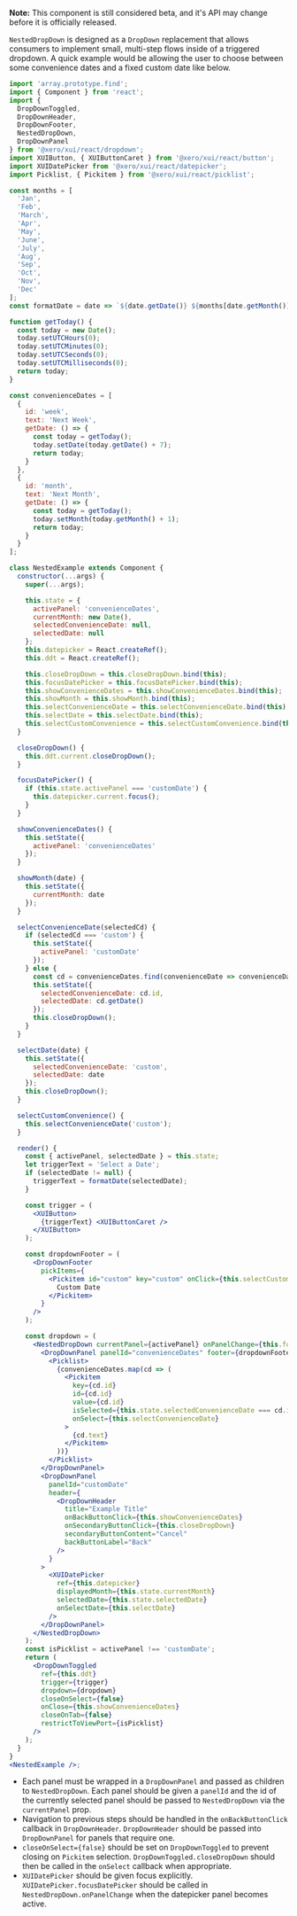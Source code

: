 **Note:** This component is still considered beta, and it's API may change before it is officially released.

`NestedDropDown` is designed as a `DropDown` replacement that allows consumers to implement small, multi-step flows inside of a triggered dropdown. A quick example would be allowing the user to choose between some convenience dates and a fixed custom date like below.

```jsx harmony
import 'array.prototype.find';
import { Component } from 'react';
import {
  DropDownToggled,
  DropDownHeader,
  DropDownFooter,
  NestedDropDown,
  DropDownPanel
} from '@xero/xui/react/dropdown';
import XUIButton, { XUIButtonCaret } from '@xero/xui/react/button';
import XUIDatePicker from '@xero/xui/react/datepicker';
import Picklist, { Pickitem } from '@xero/xui/react/picklist';

const months = [
  'Jan',
  'Feb',
  'March',
  'Apr',
  'May',
  'June',
  'July',
  'Aug',
  'Sep',
  'Oct',
  'Nov',
  'Dec'
];
const formatDate = date => `${date.getDate()} ${months[date.getMonth()]} ${date.getFullYear()}`;

function getToday() {
  const today = new Date();
  today.setUTCHours(0);
  today.setUTCMinutes(0);
  today.setUTCSeconds(0);
  today.setUTCMilliseconds(0);
  return today;
}

const convenienceDates = [
  {
    id: 'week',
    text: 'Next Week',
    getDate: () => {
      const today = getToday();
      today.setDate(today.getDate() + 7);
      return today;
    }
  },
  {
    id: 'month',
    text: 'Next Month',
    getDate: () => {
      const today = getToday();
      today.setMonth(today.getMonth() + 1);
      return today;
    }
  }
];

class NestedExample extends Component {
  constructor(...args) {
    super(...args);

    this.state = {
      activePanel: 'convenienceDates',
      currentMonth: new Date(),
      selectedConvenienceDate: null,
      selectedDate: null
    };
    this.datepicker = React.createRef();
    this.ddt = React.createRef();

    this.closeDropDown = this.closeDropDown.bind(this);
    this.focusDatePicker = this.focusDatePicker.bind(this);
    this.showConvenienceDates = this.showConvenienceDates.bind(this);
    this.showMonth = this.showMonth.bind(this);
    this.selectConvenienceDate = this.selectConvenienceDate.bind(this);
    this.selectDate = this.selectDate.bind(this);
    this.selectCustomConvenience = this.selectCustomConvenience.bind(this);
  }

  closeDropDown() {
    this.ddt.current.closeDropDown();
  }

  focusDatePicker() {
    if (this.state.activePanel === 'customDate') {
      this.datepicker.current.focus();
    }
  }

  showConvenienceDates() {
    this.setState({
      activePanel: 'convenienceDates'
    });
  }

  showMonth(date) {
    this.setState({
      currentMonth: date
    });
  }

  selectConvenienceDate(selectedCd) {
    if (selectedCd === 'custom') {
      this.setState({
        activePanel: 'customDate'
      });
    } else {
      const cd = convenienceDates.find(convenienceDate => convenienceDate.id === selectedCd);
      this.setState({
        selectedConvenienceDate: cd.id,
        selectedDate: cd.getDate()
      });
      this.closeDropDown();
    }
  }

  selectDate(date) {
    this.setState({
      selectedConvenienceDate: 'custom',
      selectedDate: date
    });
    this.closeDropDown();
  }

  selectCustomConvenience() {
    this.selectConvenienceDate('custom');
  }

  render() {
    const { activePanel, selectedDate } = this.state;
    let triggerText = 'Select a Date';
    if (selectedDate != null) {
      triggerText = formatDate(selectedDate);
    }

    const trigger = (
      <XUIButton>
        {triggerText} <XUIButtonCaret />
      </XUIButton>
    );

    const dropdownFooter = (
      <DropDownFooter
        pickItems={
          <Pickitem id="custom" key="custom" onClick={this.selectCustomConvenience}>
            Custom Date
          </Pickitem>
        }
      />
    );

    const dropdown = (
      <NestedDropDown currentPanel={activePanel} onPanelChange={this.focusDatePicker}>
        <DropDownPanel panelId="convenienceDates" footer={dropdownFooter}>
          <Picklist>
            {convenienceDates.map(cd => (
              <Pickitem
                key={cd.id}
                id={cd.id}
                value={cd.id}
                isSelected={this.state.selectedConvenienceDate === cd.id}
                onSelect={this.selectConvenienceDate}
              >
                {cd.text}
              </Pickitem>
            ))}
          </Picklist>
        </DropDownPanel>
        <DropDownPanel
          panelId="customDate"
          header={
            <DropDownHeader
              title="Example Title"
              onBackButtonClick={this.showConvenienceDates}
              onSecondaryButtonClick={this.closeDropDown}
              secondaryButtonContent="Cancel"
              backButtonLabel="Back"
            />
          }
        >
          <XUIDatePicker
            ref={this.datepicker}
            displayedMonth={this.state.currentMonth}
            selectedDate={this.state.selectedDate}
            onSelectDate={this.selectDate}
          />
        </DropDownPanel>
      </NestedDropDown>
    );
    const isPicklist = activePanel !== 'customDate';
    return (
      <DropDownToggled
        ref={this.ddt}
        trigger={trigger}
        dropdown={dropdown}
        closeOnSelect={false}
        onClose={this.showConvenienceDates}
        closeOnTab={false}
        restrictToViewPort={isPicklist}
      />
    );
  }
}
<NestedExample />;
```

- Each panel must be wrapped in a `DropDownPanel` and passed as children to `NestedDropDown`. Each panel should be given a `panelId` and the id of the currently selected panel should be passed to `NestedDropDown` via the `currentPanel` prop.
- Navigation to previous steps should be handled in the `onBackButtonClick` callback in `DropDownHeader`. `DropDownHeader` should be passed into `DropDownPanel` for panels that require one.
- `closeOnSelect={false}` should be set on `DropDownToggled` to prevent closing on `Pickitem` selection. `DropDownToggled.closeDropDown` should then be called in the `onSelect` callback when appropriate.
- `XUIDatePicker` should be given focus explicitly. `XUIDatePicker.focusDatePicker` should be called in `NestedDropDown.onPanelChange` when the datepicker panel becomes active.
